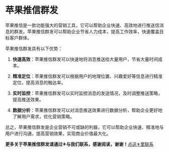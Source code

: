 # 苹果推信群发

苹果推信是一款功能强大的营销工具，它可以帮助企业快速、高效地进行推送信消息的群发。苹果推信群发可以帮助企业节省人力成本，提高工作效率，快速覆盖目标客户群体。

苹果推信群发具有以下优势：

1. **快速高效**：苹果推信群发可以快速地将消息推送给大量用户，节省大量时间成本。

2. **精准定位**：苹果推信群发可以根据用户的地理位置、兴趣爱好等信息进行精准定位，提高消息的触达率。

3. **实时监控**：苹果推信群发可以实时监控消息的发送情况，及时调整推送策略，提高推送效果。

4. **数据分析**：苹果推信群发可以对消息推送效果进行数据分析，帮助企业更好地了解用户需求，优化营销策略。

总之，苹果推信群发是企业营销不可或缺的利器，它可以帮助企业快速、精准地与用户进行沟通，提高营销效果，实现商业价值最大化。

**更多关于苹果推信群发请通过✈与我们联系，感谢阅读，谢谢！**[点这✈里联系](https://gg.k02.cc)